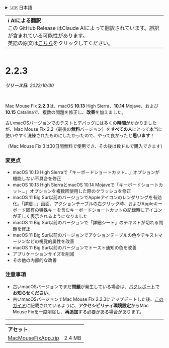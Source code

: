 <details>
<summary>🇯🇵 日本語</summary>

[🇬🇧 English (GitHub)](https://github.com/noah-nuebling/mac-mouse-fix/releases/tag/2.2.3)\
[🇦🇩 Català](https://redirect.macmousefix.com/?target=mmf-release&tag=2.2.3&locale=ca)\
[🇩🇪 Deutsch](https://redirect.macmousefix.com/?target=mmf-release&tag=2.2.3&locale=de)\
[🇪🇸 Español](https://redirect.macmousefix.com/?target=mmf-release&tag=2.2.3&locale=es)\
[🇫🇷 Français](https://redirect.macmousefix.com/?target=mmf-release&tag=2.2.3&locale=fr)\
[🇮🇩 Indonesia](https://redirect.macmousefix.com/?target=mmf-release&tag=2.2.3&locale=id)\
[🇮🇹 Italiano](https://redirect.macmousefix.com/?target=mmf-release&tag=2.2.3&locale=it)\
[🇭🇺 Magyar](https://redirect.macmousefix.com/?target=mmf-release&tag=2.2.3&locale=hu)\
[🇳🇱 Nederlands](https://redirect.macmousefix.com/?target=mmf-release&tag=2.2.3&locale=nl)\
[🇵🇱 Polski](https://redirect.macmousefix.com/?target=mmf-release&tag=2.2.3&locale=pl)\
[🇧🇷 Português (Brasil)](https://redirect.macmousefix.com/?target=mmf-release&tag=2.2.3&locale=pt-BR)\
[🇵🇹 Português (Portugal)](https://redirect.macmousefix.com/?target=mmf-release&tag=2.2.3&locale=pt-PT)\
[🇷🇴 Română](https://redirect.macmousefix.com/?target=mmf-release&tag=2.2.3&locale=ro)\
[🇸🇪 Svenska](https://redirect.macmousefix.com/?target=mmf-release&tag=2.2.3&locale=sv)\
[🇻🇳 Tiếng Việt](https://redirect.macmousefix.com/?target=mmf-release&tag=2.2.3&locale=vi)\
[🇹🇷 Türkçe](https://redirect.macmousefix.com/?target=mmf-release&tag=2.2.3&locale=tr)\
[🇨🇿 Čeština](https://redirect.macmousefix.com/?target=mmf-release&tag=2.2.3&locale=cs)\
[🇬🇷 Ελληνικά](https://redirect.macmousefix.com/?target=mmf-release&tag=2.2.3&locale=el)\
[🇷🇺 Русский](https://redirect.macmousefix.com/?target=mmf-release&tag=2.2.3&locale=ru)\
[🇺🇦 Українська](https://redirect.macmousefix.com/?target=mmf-release&tag=2.2.3&locale=uk)\
[🇮🇱 עברית](https://redirect.macmousefix.com/?target=mmf-release&tag=2.2.3&locale=he)\
[🇸🇦 العربية](https://redirect.macmousefix.com/?target=mmf-release&tag=2.2.3&locale=ar)\
[🇮🇳 हिन्दी](https://redirect.macmousefix.com/?target=mmf-release&tag=2.2.3&locale=hi)\
[🇹🇭 ไทย](https://redirect.macmousefix.com/?target=mmf-release&tag=2.2.3&locale=th)\
[🇨🇳 中文 (简体)](https://redirect.macmousefix.com/?target=mmf-release&tag=2.2.3&locale=zh-Hans)\
[🇨🇳 中文 (繁體)](https://redirect.macmousefix.com/?target=mmf-release&tag=2.2.3&locale=zh-Hant)\
[🇭🇰 中文（香港)](https://redirect.macmousefix.com/?target=mmf-release&tag=2.2.3&locale=zh-HK)\
**🇯🇵 日本語**\
[🇰🇷 한국어](https://redirect.macmousefix.com/?target=mmf-release&tag=2.2.3&locale=ko)\
[Help translate Mac Mouse Fix to different languages!](https://github.com/noah-nuebling/mac-mouse-fix/discussions/731)
</details>
<table align=><td>
<b>ℹ️ AIによる翻訳</b><br>
この GitHub Release はClaude AIによって翻訳されています。誤訳が含まれている可能性があります。<br>
英語の原文は<a href="https://github.com/noah-nuebling/mac-mouse-fix/releases/tag/2.2.3">こちら</a>をクリックしてください。
</td></table>

<table></table>

# 2.2.3
***リリース日:** 2022/10/30*

<br>

Mac Mouse Fix **2.2.3**は、macOS **10.13** High Sierra、**10.14** Mojave、および**10.15** Catalinaで、複数の問題を修正し、**改善**を加えました。

古いmacOSバージョンでのテストとデバッグには多くの**時間**がかかりましたが、Mac Mouse Fix 2.2（最後の**無料**バージョン）を**すべての人**にとって本当に使いやすく洗練されたものにしたかったので、やって良かったと**思います**！

（Mac Mouse Fix 3は30日間無料で使用でき、その後は数ドルで購入できます）

### 変更点

- macOS 10.13 High Sierraで「キーボードショートカット...」オプションが機能しない不具合を修正
- macOS 10.13 High SierraとmacOS 10.14 Mojaveで「キーボードショートカット...」オプションを複数回使用した際のクラッシュを修正
- macOS 11 Big Sur以前のバージョンでAppleアイコンのレンダリングを有効化。「詳細...」画面、アクションテーブルの右クリック時、およびAppleキーボード固有の特殊キーを含むキーボードショートカットの記録時にアイコンが正しく表示されるようになりました
- macOS 11 Big Sur以前のバージョンで「詳細シート」のテキストが切れる問題を修正
- macOS 11 Big Sur以前のバージョンでアクションテーブルの色やテキストマージンなどの視覚的属性を改善
- macOS 11 Big Sur以前のバージョンでトースト通知の色を改善
- アプリケーションサイズを削減
- その他の内部的な改善

### 注意事項

- 古いmacOSバージョンでまだ**問題**が発生している場合は、[バグレポート](https://noah-nuebling.github.io/mac-mouse-fix-feedback-assistant/?type=bug-report)で**お知らせください**。
- 古いmacOSバージョンでMac Mouse Fix 2.2.3にアップデートした後、[このガイド](https://github.com/noah-nuebling/mac-mouse-fix/discussions/101)に記載されているように、**アクセシビリティ環境設定**からMac Mouse Fixを一度削除し、**再追加**する必要がある場合があります。

---

<table align="start">
<tr>
    <td colspan=2>
        <b>アセット</b>
    </td>
</tr>
<tr>
    <td><a href="https://github.com/noah-nuebling/mac-mouse-fix/releases/download/2.2.3/MacMouseFixApp.zip">MacMouseFixApp.zip</a></td>
    <td>2.4 MB</td>
</tr>
</table>